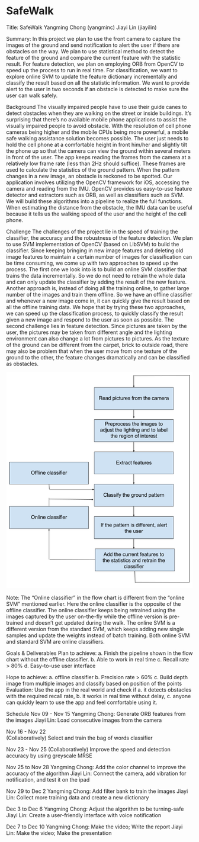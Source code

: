 # SafeWalk
Title:
SafeWalk
Yangming Chong (yangminc) Jiayi Lin (jiayilin)

Summary:
In this project we plan to use the front camera to capture the images of the ground and send notification to alert the user if there are obstacles on the way. We plan to use statistical method to detect the feature of the ground and compare the current feature with the statistic result. For feature detection, we plan on employing ORB from OpenCV to speed up the process to run in real time. For classification, we want to explore online SVM to update the feature dictionary incrementally and classify the result based on all the statistic information. We want to provide alert to the user in two seconds if an obstacle is detected to make sure the user can walk safely.  

Background
The visually impaired people have to use their guide canes to detect obstacles when they are walking on the street or inside buildings. It’s surprising that there’s no available mobile phone applications to assist the visually impaired people to avoid obstacle. With the resolution of cell phone cameras being higher and the mobile CPUs being more powerful, a mobile safe walking assistance solution becomes possible. 
The user just needs to hold the cell phone at a comfortable height in front him/her and slightly tilt the phone up so that the camera can view the ground within several meters in front of the user. The app keeps reading the frames from the camera at a relatively low frame rate (less than 2Hz should suffice). These frames are used to calculate the statistics of the ground pattern. When the pattern changes in a new image, an obstacle is reckoned to be spotted.
Our application involves utilizing the OpenCV framework for iOS, accessing the camera and reading from the IMU. OpenCV provides us easy-to-use feature detector and extractors such as ORB, as well as classifiers such as SVM. We will build these algorithms into a pipeline to realize the full functions. When estimating the distance from the obstacle, the IMU data can be useful because it tells us the walking speed of the user and the height of the cell phone. 

Challenge
The challenges of the project lie in the speed of training the classifier, the accuracy and the robustness of the feature detection.
We plan to use SVM implementation of OpenCV (based on LibSVM) to build the classifier. Since keeping bringing in new image features and deleting old image features to maintain a certain number of images for classification can be time consuming, we come up with two approaches to speed up the process. The first one we look into is to build an online SVM classifier that trains the data incrementally. So we do not need to retrain the whole data and can only update the classifier by adding the result of the new feature.  Another approach is, instead of doing all the training online, to gather large number of the images and train them offline. So we have an offline classifier and whenever a new image come in, it can quickly give the result based on all the offline training data. We hope that by trying these two approaches, we can speed up the classification process, to quickly classify the result given a new image and respond to the user as soon as possible.
The second challenge lies in feature detection. Since pictures are taken by the user, the pictures may be taken from different angle and the lighting environment can also change a lot from pictures to pictures. As the texture of the ground can be different from the carpet, brick to outside road, there may also be problem that when the user move from one texture of the ground to the other, the feature changes dramatically and can be classified as obstacles.  

![alt tag](https://github.com/jiayilin/SafeWalk/blob/master/flowChart.png)

Note: The “Online classifier” in the flow chart is different from the “online SVM” mentioned earlier. Here the online classifier is the opposite of the offline classifier. The online classifier keeps being retrained using the images captured by the user on-the-fly while the offline version is pre-trained and doesn’t get updated during the walk. The online SVM is a different version from the standard SVM, which keeps adding new single samples and update the weights instead of batch training. Both online SVM and standard SVM are online classifiers.

Goals & Deliverables
Plan to achieve: a. Finish the pipeline shown in the flow chart without the offline classifier. 
b. Able to work in real time
c. Recall rate > 80%
d. Easy-to-use user interface

Hope to achieve: a. offline classifier
b. Precision rate > 60%
c. Build depth image from multiple images and classify based on position of the points
Evaluation:
Use the app in the real world and check if a. it detects obstacles with the required recall rate, b. it works in real time without delay, c. anyone can quickly learn to use the app and feel comfortable using it.

Schedule
Nov 09 - Nov 15
Yangming Chong: Generate ORB features from the images
Jiayi Lin:      Load consecutive images from the camera

Nov 16 - Nov 22                   
(Collaboratively) Select and train the bag of words classifier

Nov 23 - Nov 25
(Collaboratively) Improve the speed and detection accuracy by using greyscale MRSE

Nov 25 to Nov 28
Yangming Chong: Add the color channel to improve the accuracy of the algorithm
Jiayi Lin: Connect the camera, add vibration for notification, and test it on the ipad

Nov 29 to Dec 2
Yangming Chong: Add filter bank to train the images 
Jiayi Lin: Collect more training data and create a new dictionary

Dec 3 to Dec 6
Yangming Chong: Adjust the algorithm to be turning-safe
Jiayi Lin: Create a user-friendly interface with voice notification

Dec 7 to Dec 10
Yangming Chong: Make the video; Write the report
Jiayi Lin: Make the video; Make the presentation


